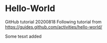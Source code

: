 # Hello-World
GitHub tutorial
20200818
Following tutorial from 
https://guides.github.com/activities/hello-world/

Some tesxt added
